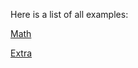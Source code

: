 Here is a list of all examples:

<div class="DoxyCompactItemize">

[Math](#_math-example)

[Extra](#_extra-example)

</div>
